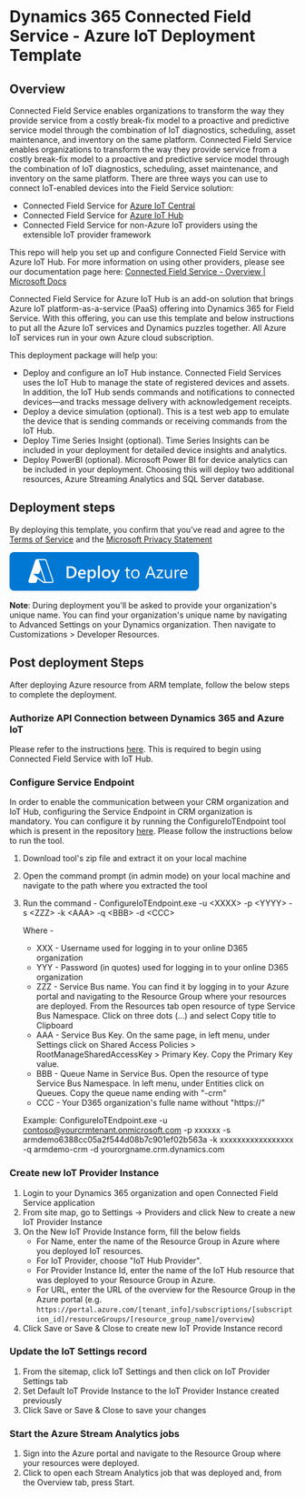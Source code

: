 # Dynamics 365 Connected Field Service - Azure IoT Deployment Template

## Overview

Connected Field Service enables organizations to transform the way they provide service from a costly break-fix model to a proactive and predictive service model through the combination of IoT diagnostics, scheduling, asset maintenance, and inventory on the same platform.
Connected Field Service enables organizations to transform the way they provide service from a costly break-fix model to a proactive and predictive service model through the combination of IoT diagnostics, scheduling, asset maintenance, and inventory on the same platform.
There are three ways you can use to connect IoT-enabled devices into the Field Service solution:

- Connected Field Service for [Azure IoT Central](https://azure.microsoft.com/en-us/services/iot-central/)
- Connected Field Service for [Azure IoT Hub](https://azure.microsoft.com/en-us/services/iot-hub/)
- Connected Field Service for non-Azure IoT providers using the extensible IoT provider framework

This repo will help you set up and configure Connected Field Service with Azure IoT Hub. For more information on using other providers, please see our documentation page here: [Connected Field Service - Overview | Microsoft Docs](https://docs.microsoft.com/en-us/dynamics365/field-service/connected-field-service)

Connected Field Service for Azure IoT Hub is an add-on solution that brings Azure IoT platform-as-a-service (PaaS) offering into Dynamics 365 for Field Service. With this offering, you can use this template and below instructions to put all the Azure IoT services and Dynamics puzzles together. All Azure IoT services run in your own Azure cloud subscription.

This deployment package will help you:

- Deploy and configure an IoT Hub instance. Connected Field Services uses the IoT Hub to manage the state of registered devices and assets. In addition, the IoT Hub sends commands and notifications to connected devices—and tracks message delivery with acknowledgement receipts.
- Deploy a device simulation (optional). This is a test web app to emulate the device that is sending commands or receiving commands from the IoT Hub.
- Deploy Time Series Insight (optional). Time Series Insights can be included in your deployment for detailed device insights and analytics.
- Deploy PowerBI (optional). Microsoft Power BI for device analytics can be included in your deployment. Choosing this will deploy two additional resources, Azure Streaming Analytics and SQL Server database.

## Deployment steps

By deploying this template, you confirm that you’ve read and agree to the [Terms of Service](https://github.com/microsoft/Dynamics-365-Connected-Field-Service-Deployment/blob/main/Terms_of_Service.md) and the [Microsoft Privacy Statement](https://privacy.microsoft.com/en-us/privacystatement)

[![Deploy To Azure](https://raw.githubusercontent.com/Azure/azure-quickstart-templates/master/1-CONTRIBUTION-GUIDE/images/deploytoazure.svg?sanitize=true)](https://portal.azure.com/#create/Microsoft.Template/uri/https%3A%2F%2Fraw.githubusercontent.com%2Fmicrosoft%2FDynamics-365-Connected-Field-Service-Deployment%2Fmain%2FazureDeploy.json/createUIDefinitionUri/https%3A%2F%2Fraw.githubusercontent.com%2Fmicrosoft%2FDynamics-365-Connected-Field-Service-Deployment%2Fmain%2FcustomUi.json)

**Note**: During deployment you'll be asked to provide your organization's unique name. You can find your organization's unique name by navigating to Advanced Settings on your Dynamics organization. Then navigate to Customizations > Developer Resources.

## Post deployment Steps

After deploying Azure resource from ARM template, follow the below steps to complete the deployment.

### Authorize API Connection between Dynamics 365 and Azure IoT

Please refer to the instructions [here](https://docs.microsoft.com/en-us/dynamics365/field-service/cfs-authorize-api-connection). This is required to begin using Connected Field Service with IoT Hub.

### Configure Service Endpoint

In order to enable the communication between your CRM organization and IoT Hub, configuring the Service Endpoint in CRM organization is mandatory. You can configure it by running the ConfigureIoTEndpoint tool which is present in the repository [here](). Please follow the instructions below to run the tool.

1. Download tool's zip file and extract it on your local machine
2. Open the command prompt (in admin mode) on your local machine and navigate to the path where you extracted the tool
3. Run the command -
   ConfigureIoTEndpoint.exe -u &lt;XXXX&gt; -p &lt;YYYY&gt; -s &lt;ZZZ&gt; -k &lt;AAA&gt; -q &lt;BBB&gt; -d &lt;CCC&gt;

   Where -

   - XXX - Username used for logging in to your online D365 organization
   - YYY - Password (in quotes) used for logging in to your online D365 organization
   - ZZZ - Service Bus name. You can find it by logging in to your Azure portal and navigating to the Resource Group where your resources are deployed. From the Resources tab open resource of type Service Bus Namespace. Click on three dots (...) and select Copy title to Clipboard
   - AAA - Service Bus Key. On the same page, in left menu, under Settings click on Shared Access Policies > RootManageSharedAccessKey > Primary Key. Copy the Primary Key value.
   - BBB - Queue Name in Service Bus. Open the resource of type Service Bus Namespace. In left menu, under Entities click on Queues. Copy the queue name ending with "-crm"
   - CCC - Your D365 organization's fulle name without "https://"

   Example:
   ConfigureIoTEndpoint.exe -u contoso@yourcrmtenant.onmicrosoft.com -p xxxxxx -s armdemo6388cc05a2f544d08b7c901ef02b563a -k xxxxxxxxxxxxxxxxx -q armdemo-crm -d yourorgname.crm.dynamics.com

### Create new IoT Provider Instance

1. Login to your Dynamics 365 organization and open Connected Field Service application
2. From site map, go to Settings -> Providers and click New to create a new IoT Provider Instance
3. On the New IoT Provide Instance form, fill the below fields
   - For Name, enter the name of the Resource Group in Azure where you deployed IoT resources.
   - For IoT Provider, choose "IoT Hub Provider".
   - For Provider Instance Id, enter the name of the IoT Hub resource that was deployed to your Resource Group in Azure.
   - For URL, enter the URL of the overview for the Resource Group in the Azure portal (e.g. `https://portal.azure.com/[tenant_info]/subscriptions/[subscription_id]/resourceGroups/[resource_group_name]/overview`)
4. Click Save or Save & Close to create new IoT Provide Instance record

### Update the IoT Settings record

1. From the sitemap, click IoT Settings and then click on IoT Provider Settings tab
2. Set Default IoT Provide Instance to the IoT Provider Instance created previously
3. Click Save or Save & Close to save your changes

### Start the Azure Stream Analytics jobs

1. Sign into the Azure portal and navigate to the Resource Group where your resources were deployed.
2. Click to open each Stream Analytics job that was deployed and, from the Overview tab, press Start.
